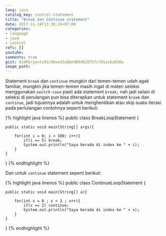 ```yaml
---
lang: java
catalog_key: control-statement
title: "Break dan Continue statement"
date: 2017-11-14T13:38:24+07:00
categories:
- language
- java
- control
refs: []
youtube: 
comments: true
gist: dimMaryanto93/96aad3c6bed60d010757c7d1acba930a
image_path: 
---
```


Statement `break` dan `continue` mungkin dari temen-temen udah agak familiar, mungkin jika temen-temen masih ingat di materi seleksi menggunakan `switch-case` pasti ada statement `break;` nah jadi selain di seleksi di perulangan pun bisa diterapkan untuk statement `break` dan `continue`, jadi tujuannya adalah untuk menghentikan atau skip suatu iterasi pada perlulangan contohnya seperti berikut:

<!--more-->

{% highlight java linenos %}
public class BreakLoopStatement {

    public static void main(String[] args){

        for(int i = 0; i < 100; i++){
            if(i == 5) break;
            System.out.println("Saya berada di index ke " + i);
        }
    }
}
{% endhighlight %}

Dan untuk `continue` statement seperti berikut:

{% highlight java linenos %}
public class ContinueLoopStatement {

    public static void main(String[] a){
        
        for(int x = 0 ; x < 3 ; x++){
            if(x == 2) continue;
            System.out.println("Saya berada di index ke " + x);
        }
    }
}
{% endhighlight %}